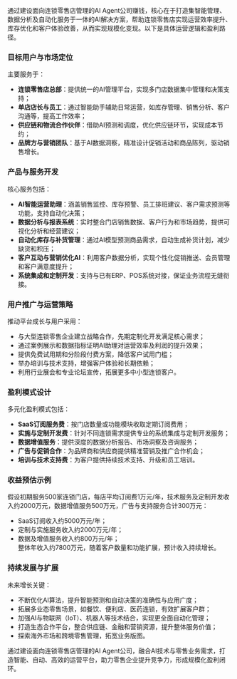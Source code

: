 通过建设面向连锁零售店管理的AI Agent公司赚钱，核心在于打造集智能管理、数据分析及自动化服务于一体的AI解决方案，帮助连锁零售店实现运营效率提升、库存优化和客户体验改善，从而实现规模化变现。以下是具体运营逻辑和盈利路径。

### 目标用户与市场定位  
主要服务于：  
* **连锁零售店总部**：提供统一的AI管理平台，实现多门店数据集中管理和决策支持；  
* **单店店长与员工**：通过智能助手辅助日常运营，如库存管理、销售分析、客户沟通等，提高工作效率；  
* **供应链和物流合作伙伴**：借助AI预测和调度，优化供应链环节，实现成本节约；  
* **品牌方与营销团队**：基于AI数据洞察，精准设计促销活动和商品陈列，驱动销售增长。

### 产品与服务开发  
核心服务包括：  
* **AI智能运营助理**：涵盖销售监控、库存预警、员工排班建议、客户需求预测等功能，支持自动化决策；  
* **数据分析与报表系统**：实时整合门店销售数据、客户行为和市场趋势，提供可视化分析和经营建议；  
* **自动化库存与补货管理**：通过AI模型预测商品需求，自动生成补货计划，减少缺货和积压；  
* **客户互动与营销优化AI**：利用客户数据分析，实现个性化促销推送、会员管理和客户满意度提升；  
* **系统集成和定制开发**：支持与已有ERP、POS系统对接，保证业务流程无缝衔接。

### 用户推广与运营策略  
推动平台成长与用户采用：  
* 与大型连锁零售企业建立战略合作，先期定制化开发满足核心需求；  
* 通过案例展示和数据指标证明AI助理对运营效率及利润的提升效果；  
* 提供免费试用期和分阶段付费方案，降低客户试用门槛；  
* 举办培训与技术支持，增强客户体验和长期依赖；  
* 利用行业展会和专业论坛宣传，拓展更多中小型连锁客户。

### 盈利模式设计  
多元化盈利模式包括：  
* **SaaS订阅服务费**：按门店数量或功能模块收取定期订阅费用；  
* **实施与定制开发费**：针对不同连锁需求提供专业的系统集成与定制开发服务；  
* **数据增值服务**：提供深度的数据分析报告、市场洞察及咨询服务；  
* **广告与促销合作**：为品牌商和供应商提供精准营销及推广合作机会；  
* **培训与技术支持费**：为客户提供持续技术支持、升级和员工培训。

### 收益预估示例  
假设初期服务500家连锁门店，每店平均订阅费1万元/年，技术服务及定制开发收入约2000万元，数据增值服务500万元，广告与支持服务合计300万元：  
* SaaS订阅收入约5000万元/年；  
* 定制与实施服务收入约2000万元/年；  
* 数据及增值服务收入约800万元/年；  
整体年收入约7800万元，随着客户数量和功能扩展，预计收入持续增长。

### 持续发展与扩展  
未来增长关键：  
* 不断优化AI算法，提升智能预测和自动决策的准确性与应用广度；  
* 拓展多业态零售场景，如餐饮、便利店、医药连锁，有效扩展客户群；  
* 加强AI与物联网（IoT）、机器人等技术结合，实现更全面自动化管理；  
* 打造生态合作平台，整合供应链、金融和营销资源，提升整体服务价值；  
* 探索海外市场和跨境零售管理，拓宽业务版图。

通过建设面向连锁零售店管理的AI Agent公司，融合AI技术与零售业务需求，打造智能、自动、高效的运营平台，助力零售企业提升竞争力，形成规模化盈利闭环。